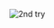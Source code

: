 ![2nd try](https://user-images.githubusercontent.com/79214136/132025542-a9f49753-04d6-4455-8135-34ffaed3cfe0.png)
